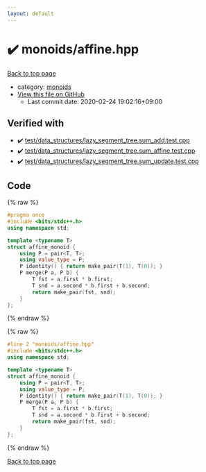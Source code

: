 ```yaml
---
layout: default
---
```


<!-- mathjax config similar to math.stackexchange -->
<script type="text/javascript" async
  src="https://cdnjs.cloudflare.com/ajax/libs/mathjax/2.7.5/MathJax.js?config=TeX-MML-AM_CHTML">
</script>
<script type="text/x-mathjax-config">
  MathJax.Hub.Config({
    TeX: { equationNumbers: { autoNumber: "AMS" }},
    tex2jax: {
      inlineMath: [ ['$','$'] ],
      processEscapes: true
    },
    "HTML-CSS": { matchFontHeight: false },
    displayAlign: "left",
    displayIndent: "2em"
  });
</script>

<script type="text/javascript" src="https://cdnjs.cloudflare.com/ajax/libs/jquery/3.4.1/jquery.min.js"></script>
<script src="https://cdn.jsdelivr.net/npm/jquery-balloon-js@1.1.2/jquery.balloon.min.js" integrity="sha256-ZEYs9VrgAeNuPvs15E39OsyOJaIkXEEt10fzxJ20+2I=" crossorigin="anonymous"></script>
<script type="text/javascript" src="../../assets/js/copy-button.js"></script>
<link rel="stylesheet" href="../../assets/css/copy-button.css" />


# :heavy_check_mark: monoids/affine.hpp

<a href="../../index.html">Back to top page</a>

* category: <a href="../../index.html#315142c884fa9bdd2be3b42923ffe964">monoids</a>
* <a href="{{ site.github.repository_url }}/blob/master/monoids/affine.hpp">View this file on GitHub</a>
    - Last commit date: 2020-02-24 19:02:16+09:00




## Verified with

* :heavy_check_mark: <a href="../../verify/test/data_structures/lazy_segment_tree.sum_add.test.cpp.html">test/data_structures/lazy_segment_tree.sum_add.test.cpp</a>
* :heavy_check_mark: <a href="../../verify/test/data_structures/lazy_segment_tree.sum_affine.test.cpp.html">test/data_structures/lazy_segment_tree.sum_affine.test.cpp</a>
* :heavy_check_mark: <a href="../../verify/test/data_structures/lazy_segment_tree.sum_update.test.cpp.html">test/data_structures/lazy_segment_tree.sum_update.test.cpp</a>


## Code

<a id="unbundled"></a>
{% raw %}
```cpp
#pragma once
#include <bits/stdc++.h>
using namespace std;

template <typename T>
struct affine_monoid {
    using P = pair<T, T>;
    using value_type = P;
    P identity() { return make_pair(T(1), T(0)); }
    P merge(P a, P b) {
        T fst = a.first * b.first;
        T snd = a.second * b.first + b.second;
        return make_pair(fst, snd);
    }
};
```
{% endraw %}

<a id="bundled"></a>
{% raw %}
```cpp
#line 2 "monoids/affine.hpp"
#include <bits/stdc++.h>
using namespace std;

template <typename T>
struct affine_monoid {
    using P = pair<T, T>;
    using value_type = P;
    P identity() { return make_pair(T(1), T(0)); }
    P merge(P a, P b) {
        T fst = a.first * b.first;
        T snd = a.second * b.first + b.second;
        return make_pair(fst, snd);
    }
};

```
{% endraw %}

<a href="../../index.html">Back to top page</a>

